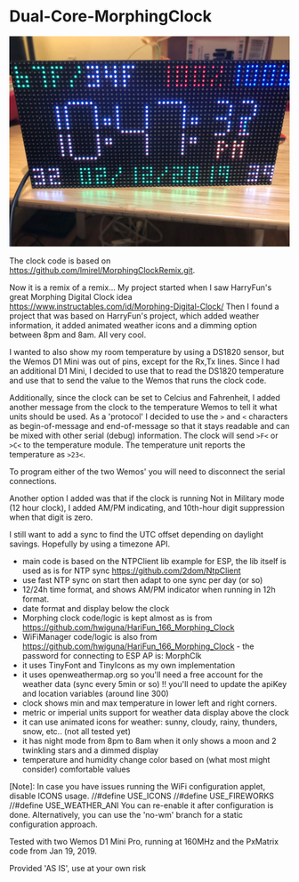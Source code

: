 # Dual-Core-MorphingClock

![alt text](https://github.com/PeterTeunissen/Dual-Core-MorphClock/blob/master/dual-core-morphclock.jpg?raw=true)

The clock code is based on https://github.com/lmirel/MorphingClockRemix.git. 

Now it is a remix of a remix... My project started when I saw HarryFun's great Morphing Digital Clock idea https://www.instructables.com/id/Morphing-Digital-Clock/
Then I found a project that was based on HarryFun's project, which added weather information, it added animated weather icons and a dimming option between 8pm and 8am. All very cool.

I wanted to also show my room temperature by using a DS1820 sensor, but the Wemos D1 Mini was out of pins, except for the Rx,Tx lines. Since I had an additional D1 Mini, I decided to use that to read the DS1820 
temperature and use that to send the value to the Wemos that runs the clock code.

Additionally, since the clock can be set to Celcius and Fahrenheit, I added another message from the clock to the temperature Wemos to tell it what units should be used. As a 'protocol' I decided to use the ```>``` and ```<``` characters 
as begin-of-message and end-of-message so that it stays readable and can be mixed with other serial (debug) information. The clock will send ```>F<``` or ```>C<``` to the temperature 
module. The temperature unit reports the temperature as ```>23<```. 

To program either of the two Wemos' you will need to disconnect the serial connections.

Another option I added was that if the clock is running Not in Military mode (12 hour clock), I added AM/PM indicating, and 10th-hour digit suppression when that digit is zero.

I still want to add a sync to find the UTC offset depending on daylight savings. Hopefully by using a timezone API.

- main code is based on the NTPClient lib example for ESP, the lib itself is used as is for NTP sync https://github.com/2dom/NtpClient
- use fast NTP sync on start then adapt to one sync per day (or so)
- 12/24h time format, and shows AM/PM indicator when running in 12h format.
- date format and display below the clock
- Morphing clock code/logic is kept almost as is from https://github.com/hwiguna/HariFun_166_Morphing_Clock
- WiFiManager code/logic is also from https://github.com/hwiguna/HariFun_166_Morphing_Clock - the password for connecting to ESP AP is: MorphClk
- it uses TinyFont and TinyIcons as my own implementation
- it uses openweathermap.org so you'll need a free account for the weather data (sync every 5min or so)
  !! you'll need to update the apiKey and location variables (around line 300)
- clock shows min and max temperature in lower left and right corners.
- metric or imperial units support for weather data display above the clock
- it can use animated icons for weather: sunny, cloudy, rainy, thunders, snow, etc.. (not all tested yet)
- it has night mode from 8pm to 8am when it only shows a moon and 2 twinkling stars and a dimmed display
- temperature and humidity change color based on (what most might consider) comfortable values

[Note]: In case you have issues running the WiFi configuration applet, disable ICONS usage.
//#define USE_ICONS
//#define USE_FIREWORKS
//#define USE_WEATHER_ANI
You can re-enable it after configuration is done.
Alternatively, you can use the 'no-wm' branch for a static configuration approach.

Tested with two Wemos D1 Mini Pro, running at 160MHz and the PxMatrix code from Jan 19, 2019.

Provided 'AS IS', use at your own risk
